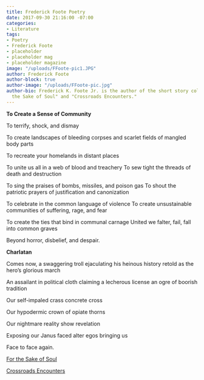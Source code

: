 ```yaml
---
title: Frederick Foote Poetry
date: 2017-09-30 21:16:00 -07:00
categories:
- Literature
tags:
- Poetry
- Frederick Foote
- placeholder
- placeholder mag
- placeholder magazine
image: "/uploads/FFoote-pic1.JPG"
author: Frederick Foote
author-block: true
author-image: "/uploads/FFoote-pic.jpg"
author-bio: Frederick K. Foote Jr. is the author of the short story collections "For
  the Sake of Soul" and "Crossroads Encounters."
---
```


**To Create a Sense of Community**

To terrify, shock, and dismay

To create landscapes of bleeding corpses 
and scarlet fields of mangled body parts

To recreate your homelands in distant places

To unite us all in a web of blood and treachery
To sew tight the threads of death and destruction

To sing the praises of bombs, missiles, and poison gas
To shout the patriotic prayers of justification and canonization 

To celebrate in the common language of violence
To create unsustainable communities
of suffering, rage, and fear

To create the ties that bind in communal carnage
United we falter, fail, fall into common graves

Beyond horror, disbelief, and despair. 

**Charlatan**

Comes now, a swaggering troll 
ejaculating his heinous history
retold as the hero’s glorious march

An assailant in political cloth
claiming a lecherous license
an ogre of boorish tradition

Our self-impaled 
crass concrete cross

Our hypodermic 
crown of opiate thorns

Our nightmare 
reality show 
revelation

Exposing our Janus
faced alter egos
bringing us

Face to face
again.

[For the Sake of Soul](https://www.amazon.com/Sake-Soul-Frederick-Foote-Jr/dp/0984435069/ref=sr_1_1?s=books&ie=UTF8&qid=1478112379&sr=1-1&keywords=For+the+Sake+of+Soul)

[Crossroads Encounters](https://www.amazon.com/Crossroads-Encounters-Frederick-Foote/dp/0692650415/ref=sr_1_1?s=books&ie=UTF8&qid=1509068120&sr=1-1&keywords=Crossroads+Encounters+frederick+foote)